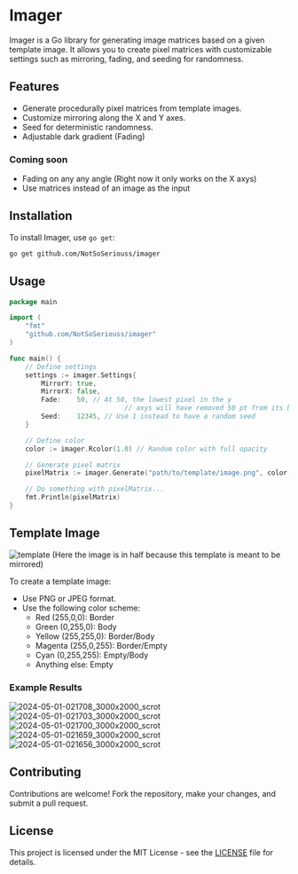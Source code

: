 # Imager

Imager is a Go library for generating image matrices based on a given template image. It allows you to create pixel matrices with customizable settings such as mirroring, fading, and seeding for randomness.

## Features

- Generate procedurally pixel matrices from template images.
- Customize mirroring along the X and Y axes.
- Seed for deterministic randomness.
- Adjustable dark gradient (Fading)

### Coming soon
- Fading on any any angle (Right now it only works on the X axys)
- Use matrices instead of an image as the input

## Installation

To install Imager, use `go get`:

```bash
go get github.com/NotSoSeriouss/imager
```

## Usage

```go
package main

import (
	"fmt"
	"github.com/NotSoSeriouss/imager"
)

func main() {
	// Define settings
	settings := imager.Settings{
		MirrorY: true,
		MirrorX: false,
		Fade:    50, // At 50, the lowest pixel in the y
                             // axys will have removed 50 pt from its brightness
		Seed:    12345, // Use 1 instead to have a random seed
	}

	// Define color
	color := imager.Rcolor(1.0) // Random color with full opacity

	// Generate pixel matrix
	pixelMatrix := imager.Generate("path/to/template/image.png", color, settings)

	// Do something with pixelMatrix...
	fmt.Println(pixelMatrix)
}
```

## Template Image

![template](https://imgur.com/EVb2SZp.png)
(Here the image is in half because this template is meant to be mirrored)

To create a template image:

- Use PNG or JPEG format.
- Use the following color scheme:
  - Red (255,0,0): Border
  - Green (0,255,0): Body
  - Yellow (255,255,0): Border/Body
  - Magenta (255,0,255): Border/Empty
  - Cyan (0,255,255): Empty/Body
  - Anything else: Empty
### Example Results
![2024-05-01-021708_3000x2000_scrot](https://github.com/NotSoSeriouss/imager/assets/77798806/ef162374-2210-4381-8aed-b58d6489c81a)
![2024-05-01-021703_3000x2000_scrot](https://github.com/NotSoSeriouss/imager/assets/77798806/9d85c119-225f-42a4-9e24-0f2f9e334ff8)
![2024-05-01-021700_3000x2000_scrot](https://github.com/NotSoSeriouss/imager/assets/77798806/fc566ed8-9141-4d2c-bd9e-5915c97ec86e)
![2024-05-01-021659_3000x2000_scrot](https://github.com/NotSoSeriouss/imager/assets/77798806/e1a4f0ff-78d0-47ea-8157-31659914f1e0)
![2024-05-01-021656_3000x2000_scrot](https://github.com/NotSoSeriouss/imager/assets/77798806/06c4e966-8f53-41a5-85c9-a7e3e56e7083)


## Contributing

Contributions are welcome! Fork the repository, make your changes, and submit a pull request.

## License

This project is licensed under the MIT License - see the [LICENSE](LICENSE) file for details.
